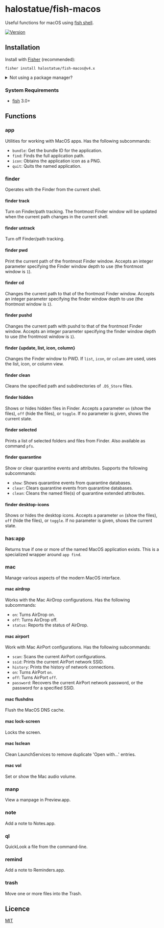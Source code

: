 # halostatue/fish-macos

Useful functions for macOS using [fish shell][fish].

[![Version][version]](https://github.com/halostatue/fish-macos/releases)

## Installation

Install with [Fisher][fisher] (recommended):

```fish
fisher install halostatue/fish-macos@v4.x
```

<details>
<summary>Not using a package manager?</summary>

---

Copy `functions/*.fish` to your fish configuration directory preserving the
directory structure.

</details>

### System Requirements

- [fish][fish] 3.0+

## Functions

### app

Utilities for working with MacOS apps. Has the following subcommands:

- `bundle`: Get the bundle ID for the application.
- `find`: Finds the full application path.
- `icon`: Obtains the application icon as a PNG.
- `quit`: Quits the named application.

### finder

Operates with the Finder from the current shell.

#### finder track

Turn on Finder/path tracking. The frontmost Finder window will be updated
when the current path changes in the current shell.

#### finder untrack

Turn off Finder/path tracking.

#### finder pwd

Print the current path of the frontmost Finder window. Accepts an integer
parameter specifying the Finder window depth to use (the frontmost window is
`1`).

#### finder cd

Changes the current path to that of the frontmost Finder window.
Accepts an integer parameter specifying the finder window depth to use (the
frontmost window is `1`).

#### finder pushd

Changes the current path with pushd to that of the frontmost
Finder window. Accepts an integer parameter specifying the finder window
depth to use (the frontmost window is `1`).

#### finder {update, list, icon, column}

Changes the Finder window to PWD. If `list`, `icon`, or `column` are used,
uses the list, icon, or column view.

#### finder clean

Cleans the specified path and subdirectories of `.DS_Store` files.

#### finder hidden

Shows or hides hidden files in Finder. Accepts a parameter `on` (show the
files), `off` (hide the files), or `toggle`. If no parameter is given,
shows the current state.

#### finder selected

Prints a list of selected folders and files from Finder. Also
available as command `pfs`.

#### finder quarantine

Show or clear quarantine events and attributes. Supports the following
subcommands:

- `show`: Shows quarantine events from quarantine databases.
- `clear`: Clears quarantine events from quarantine databases.
- `clean`: Cleans the named file(s) of quarantine extended attributes.

#### finder desktop-icons

Shows or hides the desktop icons. Accepts a parameter `on` (show the
files), `off` (hide the files), or `toggle`. If no parameter is given,
shows the current state.

### has:app

Returns true if one or more of the named MacOS application exists. This is a
specialized wrapper around `app find`.

### mac

Manage various aspects of the modern MacOS interface.

#### mac airdrop

Works with the Mac AirDrop configurations. Has the following subcommands:

- `on`: Turns AirDrop on.
- `off`: Turns AirDrop off.
- `status`: Reports the status of AirDrop.

#### mac airport

Work with Mac AirPort configurations. Has the following subcommands:

- `scan`: Scans the current AirPort configurations.
- `ssid`: Prints the current AirPort network SSID.
- `history`: Prints the history of network connections.
- `on`: Turns AirPort `on`.
- `off`: Turns AirPort `off`.
- `password`: Recovers the current AirPort network password, or the password for
  a specified SSID.

#### mac flushdns

Flush the MacOS DNS cache.

#### mac lock-screen

Locks the screen.

#### mac lsclean

Clean LaunchServices to remove duplicate 'Open with...' entries.

#### mac vol

Set or show the Mac audio volume.

### manp

View a manpage in Preview.app.

### note

Add a note to Notes.app.

### ql

QuickLook a file from the command-line.

### remind

Add a note to Reminders.app.

### trash

Move one or more files into the Trash.

## Licence

[MIT](LICENCE.md)

[version]: https://img.shields.io/github/tag/halostatue/fish-macos.svg?label=Version
[fisher]: https://github.com/jorgebucaran/fisher
[fish]: https://github.com/fish-shell/fish-shell
